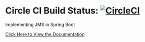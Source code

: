 # Circle CI Build Status: [![CircleCI](https://circleci.com/gh/crpdev/spring-boot-jms.svg?style=svg)](https://circleci.com/gh/crpdev/spring-boot-jms)

Implementing JMS in Spring Boot

[Click Here to View the Documentation](https://www.notion.so/Spring-Boot-JMS-Messaging-3a3b8ba0947545658dbfc7444d2e18e8)
